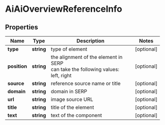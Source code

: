 # AiAiOverviewReferenceInfo

## Properties

| Name | Type | Description | Notes |
|------------ | ------------- | ------------- | -------------|
**type** | **string** | type of element |[optional]|
**position** | **string** | the alignment of the element in SERP<br>can take the following values:<br>left, right |[optional]|
**source** | **string** | reference source name or title |[optional]|
**domain** | **string** | domain in SERP |[optional]|
**url** | **string** | image source URL |[optional]|
**title** | **string** | title of the element |[optional]|
**text** | **string** | text of the component |[optional]|